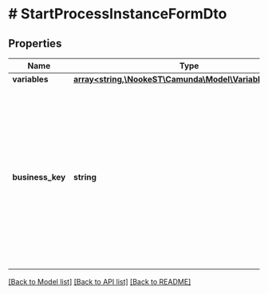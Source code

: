 # # StartProcessInstanceFormDto

## Properties

Name | Type | Description | Notes
------------ | ------------- | ------------- | -------------
**variables** | [**array<string,\NookeST\Camunda\Model\VariableValueDto>**](VariableValueDto.md) |  | [optional]
**business_key** | **string** | The business key the process instance is to be initialized with. The business key uniquely identifies the process instance in the context of the given process definition. | [optional]

[[Back to Model list]](../../README.md#models) [[Back to API list]](../../README.md#endpoints) [[Back to README]](../../README.md)
